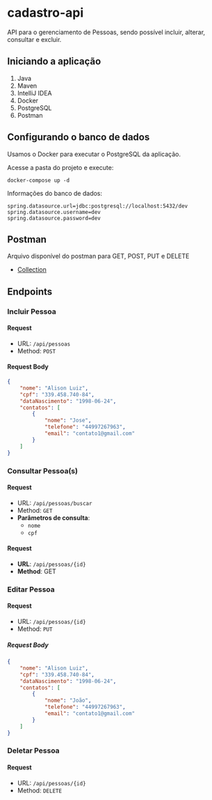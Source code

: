 # cadastro-api

API para o gerenciamento de Pessoas, sendo possível incluir, alterar, consultar e excluir.

## Iniciando a aplicação

1. Java
2. Maven
3. IntelliJ IDEA
4. Docker
5. PostgreSQL
6. Postman

## Configurando o banco de dados

Usamos o Docker para executar o PostgreSQL da aplicação.

Acesse a pasta do projeto e execute:

    docker-compose up -d

Informações do banco de dados:

    spring.datasource.url=jdbc:postgresql://localhost:5432/dev  
    spring.datasource.username=dev  
    spring.datasource.password=dev

## Postman

Arquivo disponível do postman para GET, POST, PUT e DELETE

 - [Collection](https://github.com/alison-luiz/cadastro-api/blob/master/Cadastro.postman_collection.json)

## Endpoints

### Incluir Pessoa

#### Request

- URL: `/api/pessoas`
- Method: `POST`

#### Request Body

```json
{
    "nome": "Alison Luiz",
    "cpf": "339.458.740-84",
    "dataNascimento": "1998-06-24",
    "contatos": [
        {
            "nome": "Jose",
            "telefone": "44997267963",
            "email": "contato1@gmail.com"
        }
    ]
}
```

### Consultar Pessoa(s)

#### Request

- URL: `/api/pessoas/buscar`
- Method: `GET`
- **Parâmetros de consulta**: 
  - `nome`
  - `cpf`

#### Request

- **URL**: `/api/pessoas/{id}`
- **Method**: GET

### Editar Pessoa

#### Request

- URL: `/api/pessoas/{id}`
- Method: `PUT`

##### Request Body

```json
{
    "nome": "Alison Luiz",
    "cpf": "339.458.740-84",
    "dataNascimento": "1998-06-24",
    "contatos": [
        {
            "nome": "João",
            "telefone": "44997267963",
            "email": "contato1@gmail.com"
        }
    ]
}
```

### Deletar Pessoa

#### Request

- URL: `/api/pessoas/{id}`
- Method: `DELETE`
